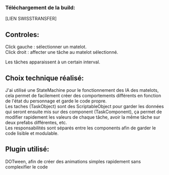 ### Téléchargement de la build:  
[LIEN SWISSTRANSFER]  

## Controles:  
Click gauche : sélectionner un matelot.  
Click droit : affecter une tâche au matelot sélectionné.  

Les tâches apparaissent à un certain interval.

## Choix technique réalisé:  
J'ai utilisé une StateMachine pour le fonctionnement des IA des matelots, cela permet de facilement créer des comportements différents en fonction de l'état du personnage et garde le code propre.  
Les taches (TaskObject) sont des ScriptableObject pour garder les données qui seront ensuite mis sur des component (TaskComponent), ça permet de modifier rapidement les valeurs de chaque tâche, avoir la même tâche sur deux prefabs différentes, etc.  
Les responsabilités sont séparés entre les components afin de garder le code lisible et modulable.  

## Plugin utilisé:  
DOTween, afin de créer des animations simples rapidement sans complexifier le code
